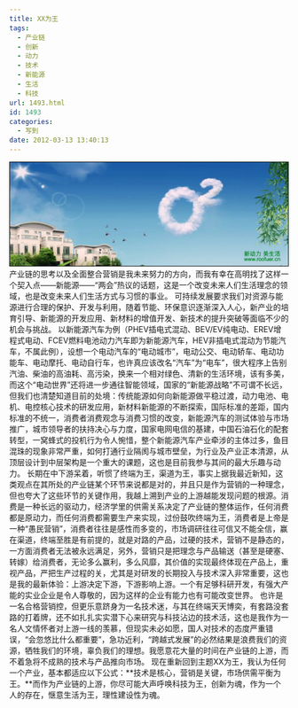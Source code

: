 ```yaml
---
title: XX为王
tags:
  - 产业链
  - 创新
  - 动力
  - 技术
  - 新能源
  - 生活
  - 科技
url: 1493.html
id: 1493
categories:
  - 写到
date: 2012-03-13 13:40:13
---
```


[![](/images/uploads/2012/03/新动力-美生活.jpg "新动力 美生活")](/images/uploads/2012/03/新动力-美生活.jpg) 产业链的思考以及全面整合营销是我未来努力的方向，而我有幸在高明找了这样一个契入点——新能源——“两会”热议的话题，这是一个改变未来人们生活理念的领域，也是改变未来人们生活方式与习惯的事业。 可持续发展要求我们对资源与能源进行合理的保护、开发与利用，随着节能、环保意识逐渐深入人心，新产业的培育引导、新能源的开发应用、新材料的增值开发、新技术的提升突破等面临不少的机会与挑战。 以新能源汽车为例（PHEV插电式混动、BEV/EV纯电动、EREV增程式电动、FCEV燃料电池动力汽车即为新能源汽车，HEV非插电式混动为节能汽车，不属此例），设想一个电动汽车的“电动城市”，电动公交、电动轿车、电动功能车、电动摩托、电动自行车，也许真应该改名“汽车”为“电车”，很大程序上告别汽油、柴油的高油耗、高污染，换来一个相对绿色、清新的生活环境，该有多美，而这个“电动世界”还将进一步通往智能领域，国家的“新能源战略”不可谓不长远，但我们也清楚知道目前的处境：传统能源如何向新能源做平稳过渡，动力电池、电机、电控核心技术的研发应用，新材料新能源的不断探索，国际标准的差距，国内标准的不统一，消费者消费观念与消费习惯的改变，新能源汽车的测试体验与市场推广，城市领导者的扶持决心与力度，国家电网电信的基建，中国石油石化的配套转型，一窝蜂式的投机行为令人惋惜，整个新能源汽车产业牵涉的主体过多，鱼目混珠的现象非常严重，如何打通行业隔阂与城市壁垒，为行业及产业正本清源，从顶层设计到中层架构是一个重大的课题，这也是目前我参与其间的最大乐趣与动力。 长期在中下游呆着，听惯了终端为王，渠道为王，事实上据我最近新知，这类观点在其所处的产业链某个环节来说都是对的，并且只是作为营销的一种理念，但也夸大了这些环节的关键作用，我越上溯到产业的上游越能发现问题的根源。消费是一种长远的驱动力，经济学里的供需关系决定了产业链的整体运作，任何消费都是原动力，而任何消费都需要生产来实现，过份鼓吹终端为王，消费者是上帝是一种“愚民营销”，消费者往往是感性而多变的，市场调研往往可信又不能全信，赢在渠道，终端至胜是有前提的，就是对路的产品，过硬的技术，营销不是静态的，一方面消费者无法被永远满足，另外，营销只是把理念与产品输送（甚至是硬塞、转嫁）给消费者，无论多么赢利，多么风靡，其价值的实现最终体现在产品上，重视产品，严把生产过程的关，尤其是对研发的长期投入与技术深入非常重要，这也是我的最新体验：上游决定下游，下游影响上游。一个有足够科研开发，有强大产能的实业企业是令人尊敬的，因为这样的企业有能力也有可能改变世界。 也许是一名合格营销控，但更乐意跻身为一名技术迷，与其在终端天天博奕，有套路没套路的打着牌，还不如扎扎实实潜下心来研究与科技沾边的技术活，这也是我作为一名人文情怀者对上游一线的羡慕，但现实未必如愿，国人对技术的态度严重错误，“会忽悠比什么都重要”，急功近利，“跨越式发展”的必然结果是浪费我们的资源，牺牲我们的环境，辜负我们的理想。我愿意花大量的时间在产业链的上游，而不着急将不成熟的技术与产品推向市场。 现在重新回到主题XX为王，我认为任何一个产业，基本都适应以下公式：**技术是核心，营销是关键，市场供需平衡为王。**而作为产业链的上游，你尽可能大声呼唤科技为王，创新为魂，作为一个人的存在，惬意生活为王，理性建设性为魂。